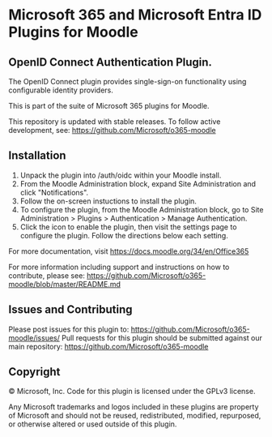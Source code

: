 # Microsoft 365 and Microsoft Entra ID Plugins for Moodle

## OpenID Connect Authentication Plugin.

The OpenID Connect plugin provides single-sign-on functionality using configurable identity providers.

This is part of the suite of Microsoft 365 plugins for Moodle.

This repository is updated with stable releases. To follow active development, see: https://github.com/Microsoft/o365-moodle

## Installation

1. Unpack the plugin into /auth/oidc within your Moodle install.
2. From the Moodle Administration block, expand Site Administration and click "Notifications".
3. Follow the on-screen instuctions to install the plugin.
4. To configure the plugin, from the Moodle Administration block, go to Site Administration > Plugins > Authentication > Manage Authentication.
5. Click the icon to enable the plugin, then visit the settings page to configure the plugin. Follow the directions below each setting.

For more documentation, visit https://docs.moodle.org/34/en/Office365

For more information including support and instructions on how to contribute, please see: https://github.com/Microsoft/o365-moodle/blob/master/README.md

## Issues and Contributing
Please post issues for this plugin to: https://github.com/Microsoft/o365-moodle/issues/
Pull requests for this plugin should be submitted against our main repository: https://github.com/Microsoft/o365-moodle 

## Copyright

&copy; Microsoft, Inc.  Code for this plugin is licensed under the GPLv3 license.

Any Microsoft trademarks and logos included in these plugins are property of Microsoft and should not be reused, redistributed, modified, repurposed, or otherwise altered or used outside of this plugin.
